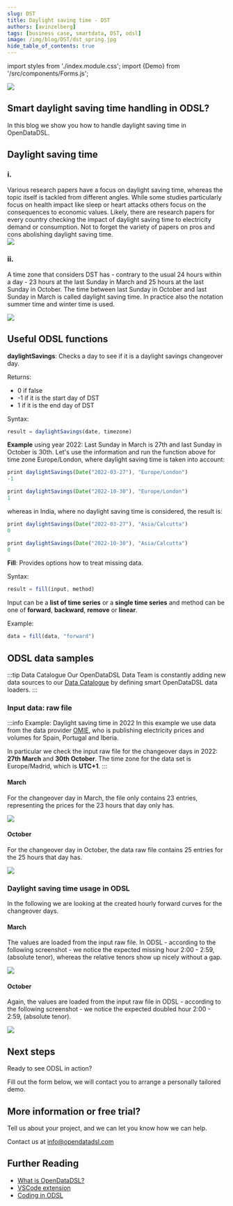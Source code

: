 ```yaml
---
slug: DST
title: Daylight saving time - DST
authors: [avinzelberg]
tags: [business case, smartdata, DST, odsl]
image: /img/blog/DST/dst_spring.jpg
hide_table_of_contents: true
---
```

import styles from './index.module.css';
import {Demo} from '/src/components/Forms.js';

<div className="row">
  <div className="column">
    <img src="/img/blog/DST/dst_spring.jpg"/>
  </div>
  <div className="column">
  <h2>Smart daylight saving time handling in ODSL?</h2>  
    In this blog we show you how to handle daylight saving time in OpenDataDSL.
  </div>
</div>


<!--truncate-->
## Daylight saving time
 
### i.

<div className="row">
  <div className="column">
   Various research papers have a focus on daylight saving time, whereas the topic itself is tackled from different angles. While some studies particularly focus on health impact like sleep or heart attacks others focus on the consequences to economic values. Likely, there are research papers for every country checking the impact of daylight saving time to electricity demand or consumption. Not to forget the variety of papers on pros and cons abolishing daylight saving time.  

  </div>
  <div className="column">
    <img src="/img/blog/DST/timezone.jpg"/>
  </div>
</div>

### ii.

A time zone that considers DST has - contrary to the usual 24 hours within a day - 23 hours at the last Sunday in March and 25 hours at the last Sunday in October. The time between last Sunday in October and last Sunday in March is called daylight saving time. In practice also the notation summer time and winter time is used. 

<img src="/img/blog/DST/232425.PNG"/>  


## Useful ODSL functions

**daylightSavings**: Checks a day to see if it is a daylight savings changeover day.

Returns:
* 0 if false
* -1 if it is the start day of DST
* 1 if it is the end day of DST

Syntax:

```js
result = daylightSavings(date, timezone)
```

**Example** using year 2022: Last Sunday in March is 27th and last Sunday in October is 30th.
Let's use the information and run the function above for time zone Europe/London, where daylight saving time is taken into account: 

```js
print daylightSavings(Date("2022-03-27"), "Europe/London")
-1
```
```js
print daylightSavings(Date("2022-10-30"), "Europe/London")
1
```
whereas in India, where no daylight saving time is considered, the result is:

```js
print daylightSavings(Date("2022-03-27"), "Asia/Calcutta")
0
```
```js
print daylightSavings(Date("2022-10-30"), "Asia/Calcutta")
0
```




**Fill**: Provides options how to treat missing data.

Syntax:
```js
result = fill(input, method)
```
Input can be a **list of time series** or a **single time series** and method can be one of **forward**, **backward**, **remove** or **linear**.


Example:

```js
data = fill(data, "forward")
```

## ODSL data samples

:::tip Data Catalogue
Our OpenDataDSL Data Team is constantly adding new data sources to our [Data Catalogue](https://doc.opendatadsl.com/docs/data/catalog) by defining smart OpenDataDSL data loaders. 
:::

### Input data: raw file

:::info Example: Daylight saving time in 2022
In this example we use data from the data provider [OMIE](https://www.omie.es/en/spot-hoy), who is publishing electricity prices and volumes for Spain, Portugal and Iberia. 

In particular we check the input raw file for the changeover days in 2022: **27th March** and **30th October**.
The time zone for the data set is Europe/Madrid, which is **UTC+1**.
:::



#### March

For the changeover day in March, the file only contains 23 entries, representing the prices for the 23 hours that day only has.

<img src="/img/blog/DST/march_2022.PNG"/>  

#### October

For the changeover day in October, the data raw file contains 25 entries for the 25 hours that day has.

<img src="/img/blog/DST/oct_2022.PNG"/>  

### Daylight saving time usage in ODSL 
In the following we are looking at the created hourly forward curves for the changeover days.

#### March

The values are loaded from the input raw file. In ODSL - according to the following screenshot - we notice the expected missing hour 2:00 - 2:59, (absolute tenor), whereas the relative tenors show up nicely without a gap.



<img src="/img/blog/DST/odsl_ts_mar_2022.PNG"/> 

#### October

Again, the values are loaded from the input raw file in ODSL - according to the following screenshot - we notice the expected doubled hour 2:00 - 2:59, (absolute tenor).


<img src="/img/blog/DST/odsl_ts_oct_2022.PNG"/> 



## Next steps
Ready to see ODSL in action? 

Fill out the form below, we will contact you to arrange a personally tailored demo.

<Demo />

## More information or free trial?
Tell us about your project, and we can let you know how we can help.

Contact us at [info@opendatadsl.com](mailto:info@opendatadsl.com)

## Further Reading
* [What is OpenDataDSL?](https://doc.opendatadsl.com/docs/product/intro)
* [VSCode extension](https://doc.opendatadsl.com/docs/user/vscode)
* [Coding in ODSL](https://doc.opendatadsl.com/docs/odsl)
